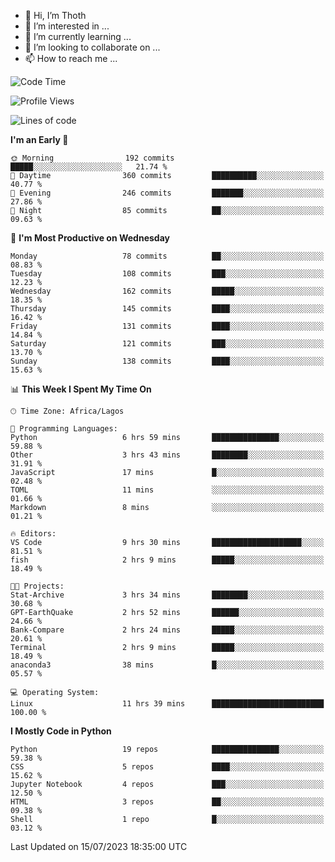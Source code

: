 <!---
thoth2357/thoth2357 is a ✨ special ✨ repository because its `README.md` (this file) appears on your GitHub profile.
You can click the Preview link to take a look at your changes.
--->

- 👋 Hi, I’m Thoth
- 👀 I’m interested in ...
- 🌱 I’m currently learning ...
- 💞️ I’m looking to collaborate on ...
- 📫 How to reach me ...




<!--START_SECTION:waka-->
![Code Time](http://img.shields.io/badge/Code%20Time-2%2C138%20hrs%2027%20mins-blue)

![Profile Views](http://img.shields.io/badge/Profile%20Views-0-blue)

![Lines of code](https://img.shields.io/badge/From%20Hello%20World%20I%27ve%20Written-29.1%20million%20lines%20of%20code-blue)

**I'm an Early 🐤** 

```text
🌞 Morning                192 commits         █████░░░░░░░░░░░░░░░░░░░░   21.74 % 
🌆 Daytime                360 commits         ██████████░░░░░░░░░░░░░░░   40.77 % 
🌃 Evening                246 commits         ███████░░░░░░░░░░░░░░░░░░   27.86 % 
🌙 Night                  85 commits          ██░░░░░░░░░░░░░░░░░░░░░░░   09.63 % 
```
📅 **I'm Most Productive on Wednesday** 

```text
Monday                   78 commits          ██░░░░░░░░░░░░░░░░░░░░░░░   08.83 % 
Tuesday                  108 commits         ███░░░░░░░░░░░░░░░░░░░░░░   12.23 % 
Wednesday                162 commits         █████░░░░░░░░░░░░░░░░░░░░   18.35 % 
Thursday                 145 commits         ████░░░░░░░░░░░░░░░░░░░░░   16.42 % 
Friday                   131 commits         ████░░░░░░░░░░░░░░░░░░░░░   14.84 % 
Saturday                 121 commits         ███░░░░░░░░░░░░░░░░░░░░░░   13.70 % 
Sunday                   138 commits         ████░░░░░░░░░░░░░░░░░░░░░   15.63 % 
```


📊 **This Week I Spent My Time On** 

```text
🕑︎ Time Zone: Africa/Lagos

💬 Programming Languages: 
Python                   6 hrs 59 mins       ███████████████░░░░░░░░░░   59.88 % 
Other                    3 hrs 43 mins       ████████░░░░░░░░░░░░░░░░░   31.91 % 
JavaScript               17 mins             █░░░░░░░░░░░░░░░░░░░░░░░░   02.48 % 
TOML                     11 mins             ░░░░░░░░░░░░░░░░░░░░░░░░░   01.66 % 
Markdown                 8 mins              ░░░░░░░░░░░░░░░░░░░░░░░░░   01.21 % 

🔥 Editors: 
VS Code                  9 hrs 30 mins       ████████████████████░░░░░   81.51 % 
fish                     2 hrs 9 mins        █████░░░░░░░░░░░░░░░░░░░░   18.49 % 

🐱‍💻 Projects: 
Stat-Archive             3 hrs 34 mins       ████████░░░░░░░░░░░░░░░░░   30.68 % 
GPT-EarthQuake           2 hrs 52 mins       ██████░░░░░░░░░░░░░░░░░░░   24.66 % 
Bank-Compare             2 hrs 24 mins       █████░░░░░░░░░░░░░░░░░░░░   20.61 % 
Terminal                 2 hrs 9 mins        █████░░░░░░░░░░░░░░░░░░░░   18.49 % 
anaconda3                38 mins             █░░░░░░░░░░░░░░░░░░░░░░░░   05.57 % 

💻 Operating System: 
Linux                    11 hrs 39 mins      █████████████████████████   100.00 % 
```

**I Mostly Code in Python** 

```text
Python                   19 repos            ███████████████░░░░░░░░░░   59.38 % 
CSS                      5 repos             ████░░░░░░░░░░░░░░░░░░░░░   15.62 % 
Jupyter Notebook         4 repos             ███░░░░░░░░░░░░░░░░░░░░░░   12.50 % 
HTML                     3 repos             ██░░░░░░░░░░░░░░░░░░░░░░░   09.38 % 
Shell                    1 repo              █░░░░░░░░░░░░░░░░░░░░░░░░   03.12 % 
```




 Last Updated on 15/07/2023 18:35:00 UTC
<!--END_SECTION:waka-->
<!--![](http://github-profile-summary-cards.vercel.app/api/cards/profile-details?username=thoth2357&theme=2077)

![](http://github-profile-summary-cards.vercel.app/api/cards/stats?username=thoth2357&theme=2077)![](http://github-profile-summary-cards.vercel.app/api/cards/productive-time?username=thoth2357&theme=2077&utcOffset=8) -->
